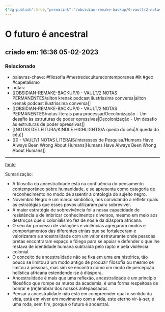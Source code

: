 ```yaml
---
{"dg-publish":true,"permalink":"/obsidian-remake-backup/0-vault/2-notas-permanentes/o-futuro-e-ancestral-le-monde-diplomatique/","tags":["permanente","filosofia","mestredeculturacontemporanea","lit","geo","capetalismo"],"dgHomeLink":true,"dgShowLocalGraph":true,"dgShowFileTree":true,"dgEnableSearch":true,"noteIcon":""}
---
```


# O futuro é ancestral

## criado em: 16:36 05-02-2023

### Relacionado

- palavras-chave: #filosofia #mestredeculturacontemporanea #lit #geo #capetalismo 
- notas: 
- [[OBSIDIAN-REMAKE-BACKUP/0 - VAULT/2 NOTAS PERMANENTES/ailton krenak podcast ilustríssima conversa\|ailton krenak podcast ilustríssima conversa]]
- [[OBSIDIAN-REMAKE-BACKUP/0 - VAULT/2 NOTAS PERMANENTES/notas literais para processar/Decolonização - Um desafio às estruturas de poder opressivas\|Decolonização - Um desafio às estruturas de poder opressivas]]
- [[NOTAS DE LEITURA/KINDLE HIGHLIGHTS/A queda do céu\|A queda do céu]]
- [[0 - VAULT/1 NOTAS LITERAIS/Interesses de Pesquisa/Humans Have Always Been Wrong About Humans\|Humans Have Always Been Wrong About Humans]]
---

[fonte](https://diplomatique.org.br/o-futuro-e-ancestral/)

Sumarização: 

- A filosofia da ancestralidade está na confluência do pensamento contemporâneo sobre humanidade, e se apresenta como categoria de reconhecimento no modo de assentir a ontologia do sujeito negro.
- Novembro Negro é um marco simbólico, nos convidando a refletir quais as estratégias que esses povos utilizaram para sobreviver.
- A maior estratégia de sobrevivência foi a nossa capacidade de resistência e de imbricar conhecimentos diversos, mesmo em meio aos destroços que o colonialismo fez de nós e da diáspora africana.
- O secular processo de violações e violências agregaram modos e comportamentos das diferentes etnias que se fortaleceram e valorizaram a ancestralidade com um valor estruturante onde pessoas pretas encontraram espaço e fôlego para se apoiar e defender o que lhe restava de identidade humana subtraída pelo rapto e pela violência colonial.
- O conceito de ancestralidade não se fixa em uma era histórica, tão pouco se limitou à um modo antigo de produzir filosofia ou mesmo se limitou à pessoas, mas sim se encontra como um modo de percepção holística africana estendendo-se à diáspora.
- Ancestralidade é mais que uma reflexão, ancestralidade é um princípio filosófico que rompe os muros da academia, é uma forma respeitosa de honrar e (re)lembrar dos nossos antepassados.
- Pensar a ancestralidade não está em compreender qual o sentido da vida, está em viver em movimento com a vida, este eterno vir-à-ser, é uma roda, sem fim, porque o futuro é ancestral.